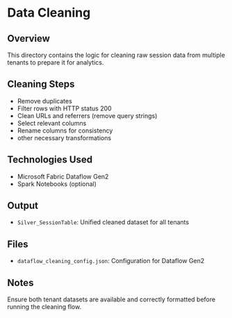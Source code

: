 # Data Cleaning

## Overview
This directory contains the logic for cleaning raw session data from multiple tenants to prepare it for analytics.

## Cleaning Steps
- Remove duplicates
- Filter rows with HTTP status 200
- Clean URLs and referrers (remove query strings)
- Select relevant columns
- Rename columns for consistency
- other necessary transformations

## Technologies Used
- Microsoft Fabric Dataflow Gen2
- Spark Notebooks (optional)

## Output
- `Silver_SessionTable`: Unified cleaned dataset for all tenants

## Files
- `dataflow_cleaning_config.json`: Configuration for Dataflow Gen2

## Notes
Ensure both tenant datasets are available and correctly formatted before running the cleaning flow.
